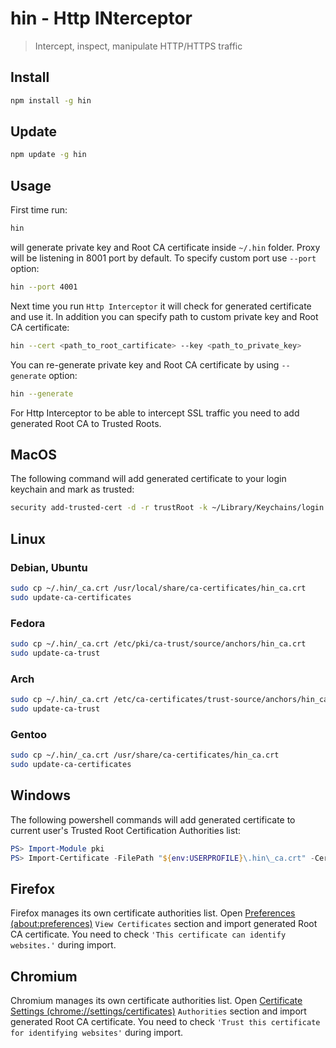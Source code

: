 # hin - Http INterceptor

> Intercept, inspect, manipulate HTTP/HTTPS traffic

## Install

```bash
npm install -g hin
```

## Update

```bash
npm update -g hin
```

## Usage

First time run:

```bash
hin
```

will generate private key and Root CA certificate inside `~/.hin` folder.
Proxy will be listening in 8001 port by default. To specify custom port use `--port` option:

```bash
hin --port 4001
```

Next time you run `Http Interceptor` it will check for generated certificate and use it. In addition you can specify path to custom private key and Root CA certificate:

```bash
hin --cert <path_to_root_cartificate> --key <path_to_private_key>
```

You can re-generate private key and Root CA certificate by using `--generate` option:

```bash
hin --generate
```

For Http Interceptor to be able to intercept SSL traffic you need to add generated Root CA to Trusted Roots.

## MacOS

The following command will add generated certificate to your login keychain and mark as trusted:

```bash
security add-trusted-cert -d -r trustRoot -k ~/Library/Keychains/login.keychain ~/.hin/_ca.crt
```

## Linux

### Debian, Ubuntu

```bash
sudo cp ~/.hin/_ca.crt /usr/local/share/ca-certificates/hin_ca.crt
sudo update-ca-certificates
```

### Fedora

```bash
sudo cp ~/.hin/_ca.crt /etc/pki/ca-trust/source/anchors/hin_ca.crt
sudo update-ca-trust
```

### Arch

```bash
sudo cp ~/.hin/_ca.crt /etc/ca-certificates/trust-source/anchors/hin_ca.crt
sudo update-ca-trust
```

### Gentoo

```bash
sudo cp ~/.hin/_ca.crt /usr/share/ca-certificates/hin_ca.crt
sudo update-ca-certificates
```

## Windows

The following powershell commands will add generated certificate to current user's Trusted Root Certification Authorities list:

```powershell
PS> Import-Module pki
PS> Import-Certificate -FilePath "${env:USERPROFILE}\.hin\_ca.crt" -CertStoreLocation Cert:\CurrentUser\Root
```

## Firefox

Firefox manages its own certificate authorities list.
Open [Preferences (about:preferences)](about:preferences) `View Certificates` section and import generated Root CA certificate. You need to check `'This certificate can identify websites.'` during import.

## Chromium

Chromium manages its own certificate authorities list.
Open [Certificate Settings (chrome://settings/certificates)](chrome://settings/certificates) `Authorities` section and import generated Root CA certificate. You need to check `'Trust this certificate for identifying websites'` during import.
